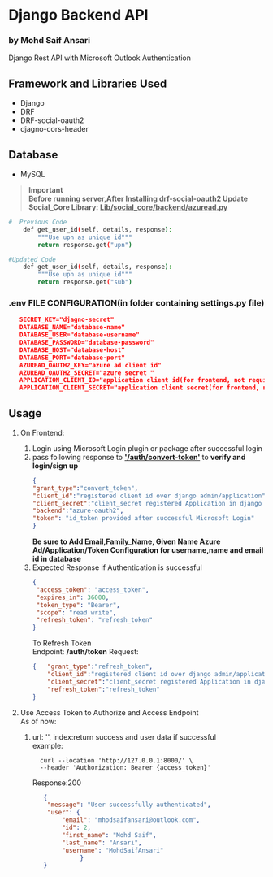 # Django Backend API
### by Mohd Saif Ansari

Django Rest API with Microsoft Outlook Authentication

## Framework and Libraries Used
- Django
- DRF
- DRF-social-oauth2
- djagno-cors-header

## Database
- MySQL

> **Important**<br>
> **Before running server,After Installing drf-social-oauth2 Update Social_Core Library: <u>Lib/social_core/backend/azuread.py</u>**<br>
```sh
#  Previous Code
    def get_user_id(self, details, response):
        """Use upn as unique id"""
        return response.get("upn")
```
```sh
#Updated Code
    def get_user_id(self, details, response):
        """Use upn as unique id"""
        return response.get("sub")
```
### .env FILE CONFIGURATION(in folder containing settings.py file)
   ```JSON
      SECRET_KEY="djagno-secret"
      DATABASE_NAME="database-name"
      DATABASE_USER="database-username"
      DATABASE_PASSWORD="database-password"
      DATABASE_HOST="database-host"
      DATABASE_PORT="database-port"
      AZUREAD_OAUTH2_KEY="azure ad client id"
      AZUREAD_OAUTH2_SECRET="azure secret "
      APPLICATION_CLIENT_ID="application client id(for frontend, not required in .env)"
      APPLICATION_CLIENT_SECRET="application client secret(for frontend, not required in .env)"
   ```

## Usage
1. On Frontend: 
   1. Login using Microsoft Login plugin or package after successful login 
   2. pass following response to **<u>'/auth/convert-token'</u>** to **verify and login/sign up**
        ```json
      {
        "grant_type":"convert_token",
        "client_id":"registered client id over django admin/application",
        "client_secret":"client_secret registered Application in django admin/application",
        "backend":"azure-oauth2",
        "token": "id_token provided after successful Microsoft Login"
      }
        ```
      **Be sure to Add Email,Family_Name, Given Name  Azure Ad/Application/Token Configuration for username,name and email id in database**
   3. Expected Response if Authentication is successful
      ```json
      {
       "access_token": "access_token",
       "expires_in": 36000,
       "token_type": "Bearer",
       "scope": "read write",
       "refresh_token": "refresh_token"
      }
      ```
      To Refresh Token <br>
      Endpoint: **/auth/token**
      Request:
      ```json
      {   "grant_type":"refresh_token",
          "client_id":"registered client id over django admin/application",
          "client_secret":"client_secret registered Application in django admin/application",
          "refresh_token":"refresh_token"
      }
      ```
      
2. Use Access Token to Authorize and Access Endpoint<br> As of now:
   1. url: '', index:return success and user data if successful<br>
      example:
      ```shell
        curl --location 'http://127.0.0.1:8000/' \
        --header 'Authorization: Bearer {access_token}'
      ```
      Response:200
      ```json
         {
          "message": "User successfully authenticated",
          "user": {
              "email": "mhodsaifansari@outlook.com",
              "id": 2,
              "first_name": "Mohd Saif",
              "last_name": "Ansari",
              "username": "MohdSaifAnsari"
                   }
         }
      ```

